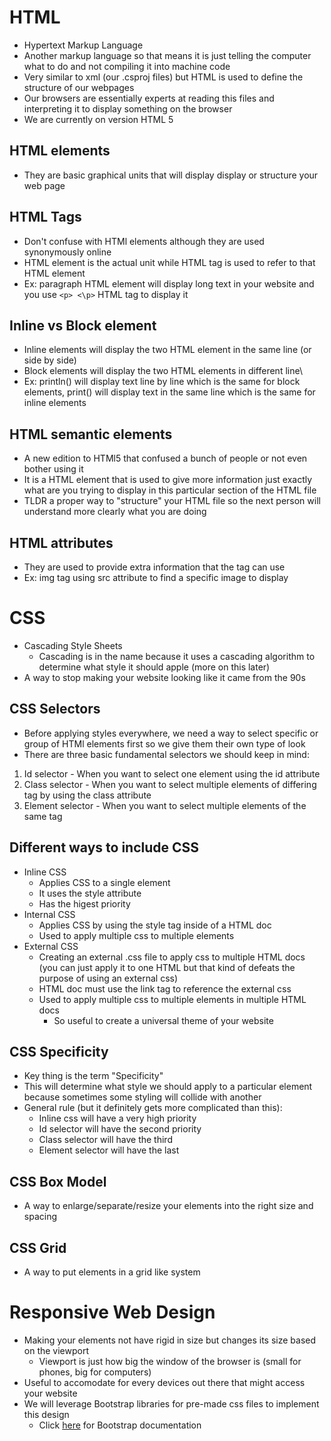 # HTML
* Hypertext Markup Language
* Another markup language so that means it is just telling the computer what to do and not compiling it into machine code
* Very similar to xml (our .csproj files) but HTML is used to define the structure of our webpages
* Our browsers are essentially experts at reading this files and interpreting it to display something on the browser
* We are currently on version HTML 5

## HTML elements
* They are basic graphical units that will display display or structure your web page

## HTML Tags
* Don't confuse with HTMl elements although they are used synonymously online
* HTML element is the actual unit while HTML tag is used to refer to that HTML element
* Ex: paragraph HTML element will display long text in your website and you use `<p> <\p>` HTML tag to display it

## Inline vs Block element
* Inline elements will display the two HTML element in the same line (or side by side)
* Block elements will display the two HTML elements in different line\
* Ex: println() will display text line by line which is the same for block elements, print() will display text in the same line which is the same for inline elements

## HTML semantic elements
* A new edition to HTMl5 that confused a bunch of people or not even bother using it
* It is a HTML element that is used to give more information just exactly what are you trying to display in this particular section of the HTML file
* TLDR a proper way to "structure" your HTML file so the next person will understand more clearly what you are doing

## HTML attributes
* They are used to provide extra information that the tag can use
* Ex: img tag using src attribute to find a specific image to display

# CSS
* Cascading Style Sheets
    * Cascading is in the name because it uses a cascading algorithm to determine what style it should apple (more on this later)
* A way to stop making your website looking like it came from the 90s

## CSS Selectors
* Before applying styles everywhere, we need a way to select specific or group of HTMl elements first so we give them their own type of look
* There are three basic fundamental selectors we should keep in mind:
1. Id selector - When you want to select one element using the id attribute
2. Class selector - When you want to select multiple elements of differing tag by using the class attribute
3. Element selector - When you want to select multiple elements of the same tag

## Different ways to include CSS
* Inline CSS
    * Applies CSS to a single element
    * It uses the style attribute
    * Has the higest priority
* Internal CSS
    * Applies CSS by using the style tag inside of a HTML doc
    * Used to apply multiple css to multiple elements
* External CSS
    * Creating an external .css file to apply css to multiple HTML docs (you can just apply it to one HTML but that kind of defeats the purpose of using an external css)
    * HTML doc must use the link tag to reference the external css
    * Used to apply multiple css to multiple elements in multiple HTML docs
        * So useful to create a universal theme of your website

## CSS Specificity
* Key thing is the term "Specificity"
* This will determine what style we should apply to a particular element because sometimes some styling will collide with another
* General rule (but it definitely gets more complicated than this): 
    * Inline css will have a very high priority
    * Id selector will have the second priority
    * Class selector will have the third
    * Element selector will have the last

## CSS Box Model
* A way to enlarge/separate/resize your elements into the right size and spacing

## CSS Grid
* A way to put elements in a grid like system

# Responsive Web Design
* Making your elements not have rigid in size but changes its size based on the viewport
    * Viewport is just how big the window of the browser is (small for phones, big for computers)
* Useful to accomodate for every devices out there that might access your website
* We will leverage Bootstrap libraries for pre-made css files to implement this design
    * Click [here](https://getbootstrap.com/docs/5.1/getting-started/introduction/) for Bootstrap documentation